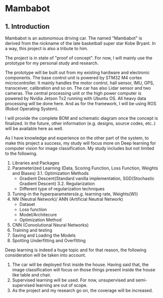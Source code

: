 # Mambabot

## 1. Introduction
Mambabot is an autonomous driving car. The named "Mambabot" is derived from the nickname of the late basketball super star Kobe Bryant.
In a way, this project is also a tribute to him.

The project is in state of "proof of concept". For now, I will mainly use the prototype for my personal study and research.

The prototype will be built out from my existing hardware and electronic components.
The base control unit is powered by STM32 M4 cortex microcontroller. It mainly handles the motor control, hall sensor, IMU, GPS, transceiver,
calibration and so on. The car has also Lidar sensor and two cameras.
The central processing unit or the high power computer is powered by Nvidia Jetson Tx2 running with Ubuntu OS. All heavy data processing
will be done here. And as for the framework, I will be using ROS (Robot Operating System).

I will provide the complete BOM and schematic diagram once the concept is finalized.
In the future, other information (e.g. designs, source codes, etc..) will be available here as well.

As I have knowledge and experience on the other part of the system, to make this project a success, my study will focus more on Deep learning for computer vision for image classification.
My study includes but not limited to the following.
1. Libraries and Packages
2. Parameterized Learning (Data, Scoring Function, Loss Function, Weights and Biases)
3.1. Optimization Methods
   - Gradient Descent(Standard vanilla implementation, SGD(Stochastic Gradient Descent)
3.2. Regularization
   - Different type of regularization techniques
4. Tuning-in the hyperparameters(e.g. learning rate, Weights(W))
5. NN (Neutral Network)/ ANN (Artificial Neutral Network)
   - Dataset
   - Loss function
   - Model/Architecure
   - Optimization Method
6. CNN (Convolutional Neural Networks)
7. Training and testing
8. Saving and Loading the Models
9. Spotting Underfitting and Overfitting
   
   
Deep learning is indeed a huge topic and for that reason, the following consideration will be taken into account.
1. The car will be deployed first inside the house. Having said that, the image classification will focus on those things present inside the house like table and chair.
2. Supervised learning will be used. For now, unsupervised and semi-supervised learning are out of scope.
3. As the project and my research go on, the coverage will be increased.

